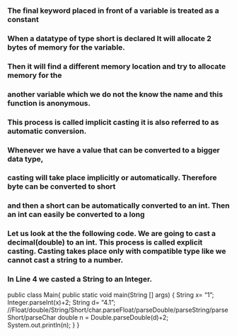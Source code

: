 ### The final keyword placed in front of a variable is treated as a constant
### When a datatype of type short is declared It will allocate 2 bytes of memory for the variable.
### Then it will find a different memory location and try to allocate memory for the
### another variable which we do not the know the name and this function is anonymous.
### This process is called implicit casting it is also referred to as automatic conversion.
### Whenever we have a value that can be converted to a bigger data type,
### casting will take place implicitly or automatically. Therefore byte can be converted to short
### and then a short can be automatically converted to an int. Then an int can easily be converted to a long
### Let us look at the the following code. We are going to cast a decimal(double) to an int. This process is called explicit casting. Casting takes place only with compatible type like we cannot cast a string to a number.
### In Line 4 we casted a String to an Integer.
public class Main{
	public static void main(String [] args)
	{
		String x= “1”;
		Integer.parseInt(x)+2;
    String d= “4.1”;			//Float/double/String/Short/char.parseFloat/parseDouble/parseString/parseShort/parseChar
    double n = Double.parseDouble(d)+2;
		System.out.println(n);
	}
}

